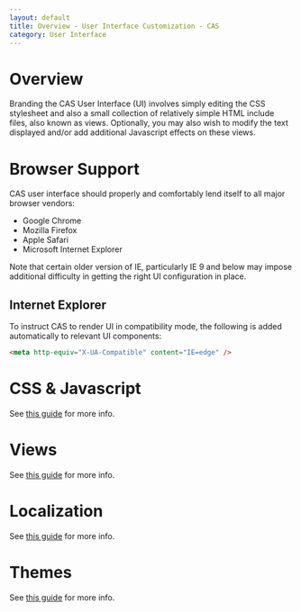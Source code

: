 ```yaml
---
layout: default
title: Overview - User Interface Customization - CAS
category: User Interface
---
```



# Overview

Branding the CAS User Interface (UI) involves simply editing the CSS stylesheet and also a small collection of relatively simple HTML include files, also known as views. Optionally, you may also wish to modify the text displayed and/or add additional Javascript effects
on these views.

# Browser Support

CAS user interface should properly and comfortably lend itself to all major browser vendors:

* Google Chrome
* Mozilla Firefox
* Apple Safari
* Microsoft Internet Explorer

Note that certain older version of IE, particularly IE 9 and below may impose additional difficulty in getting the right UI configuration in place.

## Internet Explorer

To instruct CAS to render UI in compatibility mode, the following is added automatically to relevant UI components:

```html
<meta http-equiv="X-UA-Compatible" content="IE=edge" />
```

# CSS & Javascript

See [this guide](User-Interface-Customization-CSSJS.html) for more info.

# Views

See [this guide](User-Interface-Customization-Views.html) for more info.

# Localization

See [this guide](User-Interface-Customization-Localization.html) for more info.

# Themes

See [this guide](User-Interface-Customization-Themes.html) for more info.
